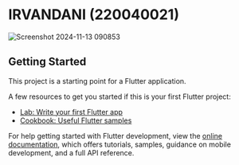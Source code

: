 # IRVANDANI (220040021)

![Screenshot 2024-11-13 090853](https://github.com/user-attachments/assets/8690ddfd-e51b-45c5-ac9c-0c56bafb5317)


## Getting Started

This project is a starting point for a Flutter application.

A few resources to get you started if this is your first Flutter project:

- [Lab: Write your first Flutter app](https://docs.flutter.dev/get-started/codelab)
- [Cookbook: Useful Flutter samples](https://docs.flutter.dev/cookbook)

For help getting started with Flutter development, view the
[online documentation](https://docs.flutter.dev/), which offers tutorials,
samples, guidance on mobile development, and a full API reference.
